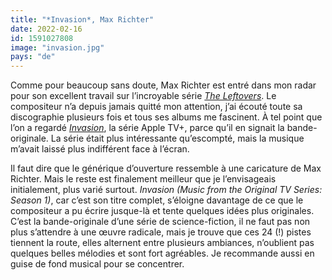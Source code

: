 ```yaml
---
title: "*Invasion*, Max Richter"
date: 2022-02-16
id: 1591027808
image: "invasion.jpg"
pays: "de"
---
```


Comme pour beaucoup sans doute, Max Richter est entré dans mon radar pour son excellent travail sur l’incroyable série [*The Leftovers*](https://voiretmanger.fr/leftovers-lindelof-perrotta-hbo/). Le compositeur n’a depuis jamais quitté mon attention, j’ai écouté toute sa discographie plusieurs fois et tous ses albums me fascinent. À tel point que l’on a regardé [*Invasion*](https://voiretmanger.fr/invasion-kinberg-weil-apple-tv/), la série Apple TV+, parce qu’il en signait la bande-originale. La série était plus intéressante qu’escompté, mais la musique m’avait laissé plus indifférent face à l’écran.

Il faut dire que le générique d’ouverture ressemble à une caricature de Max Richter. Mais le reste est finalement meilleur que je l’envisageais initialement, plus varié surtout. *Invasion (Music from the Original TV Series: Season 1)*, car c’est son titre complet, s’éloigne davantage de ce que le compositeur a pu écrire jusque-là et tente quelques idées plus originales. C’est la bande-originale d’une série de science-fiction, il ne faut pas non plus s’attendre à une œuvre radicale, mais je trouve que ces 24 (!) pistes tiennent la route, elles alternent entre plusieurs ambiances, n’oublient pas quelques belles mélodies et sont fort agréables. Je recommande aussi en guise de fond musical pour se concentrer.